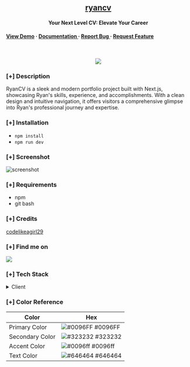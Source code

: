 <h2 align="center"><u>ryancv</u></h2>

<h4 align="center"> Your Next Level CV: Elevate Your Career </h4>

<h4> <a href=https://ryancv-psi.vercel.app/>View Demo</a> <span> · </span> <a href="https://github.com/codelikeagirl29/ryancv/blob/master/README.md"> Documentation </a> <span> · </span> <a href="https://github.com/codelikeagirl29/ryancv/issues"> Report Bug </a> <span> · </span> <a href="https://github.com/codelikeagirl29/ryancv/issues"> Request Feature </a> </h4>

<p align="center">
<br>
<br>
    <img src="https://github-readme-stats.vercel.app/api/pin/?username=codelikeagirl29&repo=ryancv&theme=synthwave">
</p>

### [+] Description
RyanCV is a sleek and modern portfolio project built with Next.js, showcasing Ryan's skills, experience, and accomplishments. With a clean design and intuitive navigation, it offers visitors a comprehensive glimpse into Ryan's professional journey and expertise.

### [+] Installation
 - `npm install`
 - `npm run dev`

### [+] Screenshot
![screenshot](https://res.cloudinary.com/codelikeagirl29/image/upload/v1711498459/projects/Ryan-vCard-Resume-CV-Template_gmxej3.png)

### [+] Requirements
 - npm
 - git bash

### [+] Credits
<a href="https://github.com/codelikeagirl29/ryancv">codelikeagirl29</a>

### [+] Find me on
<a href="mailto:lindseykdev@gmail.com" target="_blank"><img src="https://img.shields.io/badge/Email-lindseykdev@gmail.com-blue?style=for-the-badge&logo=gmail"></a>


### [+] Tech Stack
<details> <summary>Client</summary> <ul>
<li><a href="https://nextjs.org/docs">next.js</a></li>
<li><a href="https://react.dev/">react.js</a></li>
</ul> </details>

### [+] Color Reference
| Color | Hex |
| --------------- | ---------------------------------------------------------------- |
| Primary Color | ![#0096FF](https://via.placeholder.com/10/0096FF?text=+) #0096FF |
| Secondary Color | ![#323232](https://via.placeholder.com/10/323232?text=+) #323232 |
| Accent Color | ![#0096ff](https://via.placeholder.com/10/0096ff?text=+) #0096ff |
| Text Color | ![#646464](https://via.placeholder.com/10/646464?text=+) #646464 |
